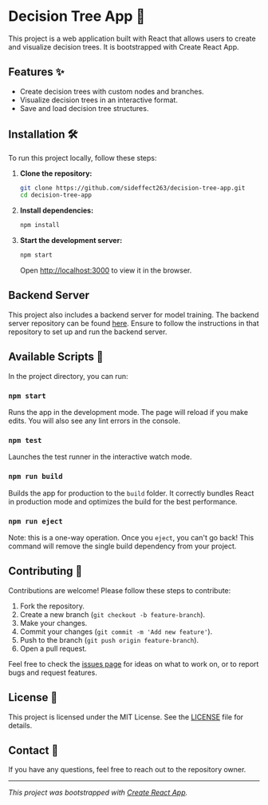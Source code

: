 # Decision Tree App 🌳

This project is a web application built with React that allows users to create and visualize decision trees. It is bootstrapped with Create React App.

## Features ✨

- Create decision trees with custom nodes and branches.
- Visualize decision trees in an interactive format.
- Save and load decision tree structures.

## Installation 🛠️

To run this project locally, follow these steps:

1. **Clone the repository:**
    ```sh
    git clone https://github.com/sideffect263/decision-tree-app.git
    cd decision-tree-app
    ```

2. **Install dependencies:**
    ```sh
    npm install
    ```

3. **Start the development server:**
    ```sh
    npm start
    ```
    Open [http://localhost:3000](http://localhost:3000) to view it in the browser.

## Backend Server

This project also includes a backend server for model training. The backend server repository can be found [here](https://github.com/sideffect263/DT_Model_Trainer_BE). Ensure to follow the instructions in that repository to set up and run the backend server.

## Available Scripts 📜

In the project directory, you can run:

### `npm start`
Runs the app in the development mode. The page will reload if you make edits. You will also see any lint errors in the console.

### `npm test`
Launches the test runner in the interactive watch mode.

### `npm run build`
Builds the app for production to the `build` folder. It correctly bundles React in production mode and optimizes the build for the best performance.

### `npm run eject`
Note: this is a one-way operation. Once you `eject`, you can't go back! This command will remove the single build dependency from your project.

## Contributing 🤝

Contributions are welcome! Please follow these steps to contribute:

1. Fork the repository.
2. Create a new branch (`git checkout -b feature-branch`).
3. Make your changes.
4. Commit your changes (`git commit -m 'Add new feature'`).
5. Push to the branch (`git push origin feature-branch`).
6. Open a pull request.

Feel free to check the [issues page](https://github.com/sideffect263/decision-tree-app/issues) for ideas on what to work on, or to report bugs and request features.

## License 📄

This project is licensed under the MIT License. See the [LICENSE](LICENSE) file for details.

## Contact 📧

If you have any questions, feel free to reach out to the repository owner.

---

*This project was bootstrapped with [Create React App](https://github.com/facebook/create-react-app).*
